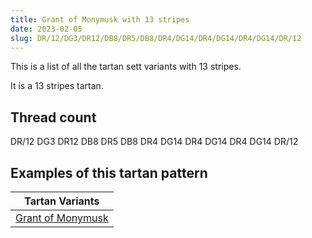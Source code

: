 ```yaml
---
title: Grant of Monymusk with 13 stripes
date: 2023-02-05
slug: DR/12/DG3/DR12/DB8/DR5/DB8/DR4/DG14/DR4/DG14/DR4/DG14/DR/12
---
```

This is a list of all the tartan sett variants with 13 stripes.

It is a 13 stripes tartan.


## Thread count
DR/12 DG3 DR12 DB8 DR5 DB8 DR4 DG14 DR4 DG14 DR4 DG14 DR/12

## Examples of this tartan pattern

| Tartan Variants |
|---------------|
| [Grant of Monymusk](/variants/dr/12/dg3/dr12/db8/dr5/db8/dr4/dg14/dr4/dg14/dr4/dg14/dr/12-db000052-dg11450d-draa0000)||
